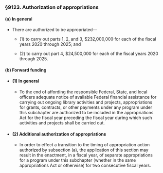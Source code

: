 ### §9123. Authorization of appropriations
#### (a) In general
* There are authorized to be appropriated—

  * (1) to carry out parts 1, 2, and 3, $232,000,000 for each of the fiscal years 2020 through 2025; and

  * (2) to carry out part 4, $24,500,000 for each of the fiscal years 2020 through 2025.

#### (b) Forward funding
* #### (1) In general
  * To the end of affording the responsible Federal, State, and local officers adequate notice of available Federal financial assistance for carrying out ongoing library activities and projects, appropriations for grants, contracts, or other payments under any program under this subchapter are authorized to be included in the appropriations Act for the fiscal year preceding the fiscal year during which such activities and projects shall be carried out.

* #### (2) Additional authorization of appropriations
  * In order to effect a transition to the timing of appropriation action authorized by subsection (a), the application of this section may result in the enactment, in a fiscal year, of separate appropriations for a program under this subchapter (whether in the same appropriations Act or otherwise) for two consecutive fiscal years.